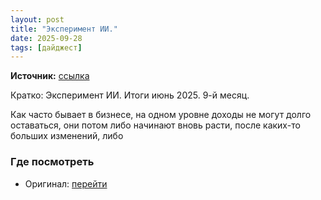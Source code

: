 ```yaml
---
layout: post
title: "Эксперимент ИИ."
date: 2025-09-28
tags: [дайджест]
---
```


**Источник:** [ссылка](https://t.me/fotostoki_ru/418)

Кратко: Эксперимент ИИ. Итоги июнь 2025. 9-й месяц.

Как часто бывает в бизнесе, на одном уровне доходы не могут долго  оставаться, они потом либо начинают вновь расти, после каких-то больших изменений, либо 

### Где посмотреть
- Оригинал: [перейти]({link})
